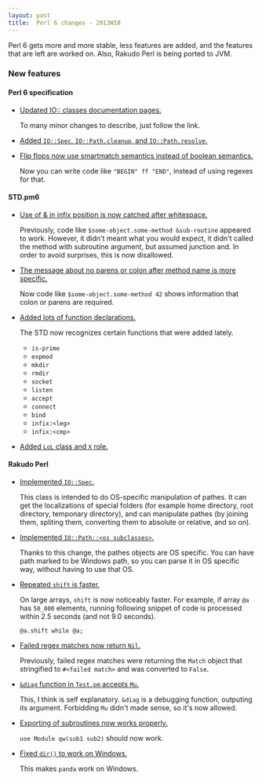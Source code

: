 ```yaml
---
layout: post
title:  Perl 6 changes - 2013W18
---
```

Perl 6 gets more and more stable, less features are added, and the
features that are left are worked on. Also, Rakudo Perl is being ported
to JVM.

### New features
#### Perl 6 specification
* [Updated IO:: classes documentation pages.](https://github.com/perl6/specs/commit/3acfeda8111674b72752bba03c9cbe02ded4c408)

  To many minor changes to describe, just follow the link.

* [Added `IO::Spec`, `IO::Path.cleanup`, and `IO::Path.resolve`.](https://github.com/perl6/specs/commit/2a92e084f167d7a76568b6c7aaffff6da572b140)

* [Flip flops now use smartmatch semantics instead of boolean semantics.](https://github.com/perl6/specs/commit/6e2d9c944ca5b50cef9e23b15f130a626c1c2b9e)

  Now you can write code like `"BEGIN" ff "END"`, instead of using
  regexes for that.

#### STD.pm6
* [Use of & in infix position is now catched after whitespace.](https://github.com/perl6/std/commit/fa59c1b325a54b632447c1bcdb01a0e68b6bc0bd)

  Previously, code like `$some-object.some-method &sub-routine`
  appeared to work. However, it didn't meant what you would expect,
  it didn't called the method with subroutine argument, but assumed
  junction and. In order to avoid surprises, this is now disallowed.

* [The message about no parens or colon after method name is more specific.](https://github.com/perl6/std/commit/276a42f6c9602d25cd87518b0238876b6bce2f04)

  Now code like `$some-object.some-method 42` shows information that
  colon or parens are required.

* [Added lots of function declarations.](https://github.com/perl6/std/commit/291c7f08bd966544264332bb7c64f619f3a5cdca)

  The STD now recognizes certain functions that were added lately.

  * `is-prime`
  * `expmod`
  * `mkdir`
  * `rmdir`
  * `socket`
  * `listen`
  * `accept`
  * `connect`
  * `bind`
  * `infix:<leg>`
  * `infix:<cmp>`

* [Added `LoL` class and `X` role.](https://github.com/perl6/std/commit/b33d8e0b99931d59e6fe4fed81f6c05443ab9e68)

#### Rakudo Perl
* [Implemented `IO::Spec`.](https://github.com/rakudo/rakudo/commit/5b53365d8b774f94ccf371107e5c1544574bddcf)

  This class is intended to do OS-specific manipulation of pathes.
  It can get the localizations of special folders (for example home
  directory, root directory, temponary directory), and can manipulate
  pathes (by joining them, spliting them, converting them to absolute
  or relative, and so on).

* [Implemented `IO::Path::<os subclasses>`.](https://github.com/rakudo/rakudo/commit/22397c5677aa89a0dbdb631aab98454049a41a6f)

  Thanks to this change, the pathes objects are OS specific. You can
  have path marked to be Windows path, so you can parse it in OS
  specific way, without having to use that OS.

* [Repeated `shift` is faster.](https://github.com/rakudo/rakudo/commit/08b640344cfd2de9a44afc313959a75c6568bcc5)

  On large arrays, `shift` is now noticeably faster. For example, if
  array `@a` has `50_000` elements, running following snippet of code
  is processed within 2.5 seconds (and not 9.0 seconds).

      @a.shift while @a;

* [Failed regex matches now return `Nil`.](https://github.com/rakudo/rakudo/commit/5edb1357bec9418a9b45d78c85290b59e3e0f821)

  Previously, failed regex matches were returning the `Match` object
  that stringified to `#<failed match>` and was converted to `False`.

* [`&diag` function in `Test.pm` accepts `Mu`.](https://github.com/rakudo/rakudo/commit/80257434650c3fd8059df2d39916eee96f2dd19b)

  This, I think is self explanatory. `&diag` is a debugging function,
  outputing its argument. Forbidding `Mu` didn't made sense, so it's
  now allowed.

* [Exporting of subroutines now works properly.](https://github.com/rakudo/rakudo/commit/c66c428cee75dcc28dcdf5140d6903105392d9d6)

  `use Module qw(sub1 sub2)` should now work.

* [Fixed `dir()` to work on Windows.](https://github.com/rakudo/rakudo/commit/02c7fbb8d716e9f1b8eb664d1340fc4b378858eb)

  This makes `panda` work on Windows.
